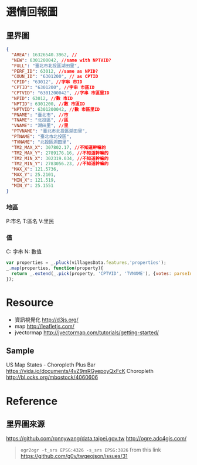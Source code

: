 # 選情回報圖

## 里界圖
```json
{
  "AREA": 16326540.3962, //
  "NEW": 6301200042, //same with NPTVID?
  "FULL": "臺北市北投區湖田里",
  "PERF_ID": 63012, //same as NPID?
  "COUN_ID": "6301200", // as CPTID
  "CPID": "63012", //字串 市ID
  "CPTID": "6301200", //字串 市區ID
  "CPTVID": "6301200042", //字串 市區里ID
  "NPID": 63012, //數 市ID
  "NPTID": 6301200, //數 市區ID
  "NPTVID": 6301200042, //數 市區里ID
  "PNAME": "臺北市", //市
  "TNAME": "北投區", //區
  "VNAME": "湖田里", //里
  "PTVNAME": "臺北市北投區湖田里",
  "PTNAME": "臺北市北投區",
  "TVNAME": "北投區湖田里",
  "TM2_MAX_X": 307802.17, //不知道幹嘛的
  "TM2_MAX_Y": 2789176.16, //不知道幹嘛的
  "TM2_MIN_X": 302319.034, //不知道幹嘛的
  "TM2_MIN_Y": 2783056.23, //不知道幹嘛的
  "MAX_X": 121.5736,
  "MAX_Y": 25.2101,
  "MIN_X": 121.519,
  "MIN_Y": 25.1551
}
```
### 地區
P:市名
T:區名
V:里民

### 值
C: 字串
N: 數值

```js
var properties = _.pluck(villagesData.features,'properties');
_.map(properties, function(property){
  return _.extend(_.pick(property, 'CPTVID', 'TVNAME'), {votes: parseInt(Math.random()*1000)});
});


```

# Resource
* 資訊視覺化 http://d3js.org/
* map http://leafletjs.com/
* jvectormap http://jvectormap.com/tutorials/getting-started/

## Sample
US Map States - Choropleth Plus Bar https://vida.io/documents/4vZ9mRGyepoyQxFcK
Choropleth http://bl.ocks.org/mbostock/4060606

# Reference
## 里界圖來源
https://github.com/ronnywang/data.taipei.gov.tw
http://ogre.adc4gis.com/
> `ogr2ogr -t_srs EPSG:4326 -s_srs EPSG:3826`
> from this link https://github.com/g0v/twgeojson/issues/31